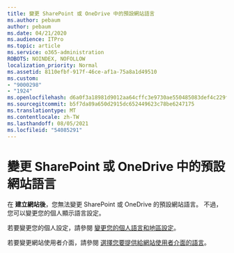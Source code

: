 ```yaml
---
title: 變更 SharePoint 或 OneDrive 中的預設網站語言
ms.author: pebaum
author: pebaum
ms.date: 04/21/2020
ms.audience: ITPro
ms.topic: article
ms.service: o365-administration
ROBOTS: NOINDEX, NOFOLLOW
localization_priority: Normal
ms.assetid: 8110efbf-917f-46ce-af1a-75a8a1d49510
ms.custom:
- "9000298"
- "1924"
ms.openlocfilehash: d6a0f3a18981d9012aa64cffc3e9730ae550485083def4c229f1b2235ff98403
ms.sourcegitcommit: b5f7da89a650d2915dc652449623c78be6247175
ms.translationtype: MT
ms.contentlocale: zh-TW
ms.lasthandoff: 08/05/2021
ms.locfileid: "54085291"
---
```

# <a name="change-the-default-site-language-in-sharepoint-or-onedrive"></a>變更 SharePoint 或 OneDrive 中的預設網站語言 

在 **建立網站後**，您無法變更 SharePoint 或 OneDrive 的預設網站語言。 不過，您可以變更您的個人顯示語言設定。

若要變更您的個人設定，請參閱 [變更您的個人語言和地區設定](https://support.office.com/article/Change-your-personal-language-and-region-settings-caa1fccc-bcdb-42f3-9e5b-45957647ffd7)。

若要變更網站使用者介面，請參閱 [選擇您要提供給網站使用者介面的語言](https://support.office.com/article/choose-the-languages-you-want-to-make-available-for-a-site-s-user-interface-16d3a83c-05ab-4b50-8fbb-ff576a3351e8)。

